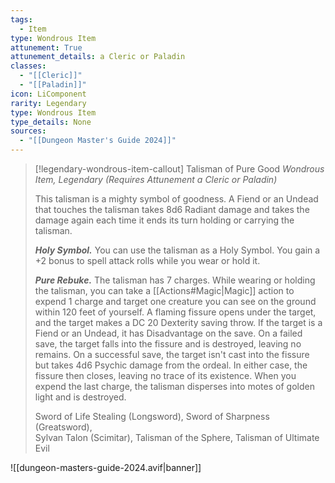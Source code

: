 ```yaml
---
tags:
  - Item
type: Wondrous Item
attunement: True
attunement_details: a Cleric or Paladin
classes:
  - "[[Cleric]]"
  - "[[Paladin]]"
icon: LiComponent
rarity: Legendary
type: Wondrous Item
type_details: None
sources: 
  - "[[Dungeon Master's Guide 2024]]"
---
```

>[!legendary-wondrous-item-callout] Talisman of Pure Good
>_Wondrous Item, Legendary (Requires Attunement a Cleric or Paladin)_
>
>This talisman is a mighty symbol of goodness. A Fiend or an Undead that touches the talisman takes 8d6 Radiant damage and takes the damage again each time it ends its turn holding or carrying the talisman.
>
>**_Holy Symbol._** You can use the talisman as a Holy Symbol. You gain a +2 bonus to spell attack rolls while you wear or hold it.
>
>**_Pure Rebuke._** The talisman has 7 charges. While wearing or holding the talisman, you can take a [[Actions#Magic\|Magic]] action to expend 1 charge and target one creature you can see on the ground within 120 feet of yourself. A flaming fissure opens under the target, and the target makes a DC 20 Dexterity saving throw. If the target is a Fiend or an Undead, it has Disadvantage on the save. On a failed save, the target falls into the fissure and is destroyed, leaving no remains. On a successful save, the target isn't cast into the fissure but takes 4d6 Psychic damage from the ordeal. In either case, the fissure then closes, leaving no trace of its existence. When you expend the last charge, the talisman disperses into motes of golden light and is destroyed.
>
>
>Sword of Life Stealing (Longsword), Sword of Sharpness (Greatsword),  
>Sylvan Talon (Scimitar), Talisman of the Sphere, Talisman of Ultimate Evil
>


![[dungeon-masters-guide-2024.avif|banner]]